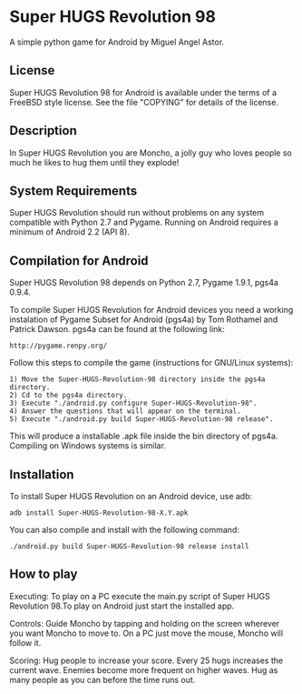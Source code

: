 Super HUGS Revolution 98
========================

A simple python game for Android by Miguel Angel Astor.

License
-------

Super HUGS Revolution 98 for Android is available under the
terms of a FreeBSD style license. See the file "COPYING" for
details of the license.

Description
-----------

In Super HUGS Revolution you are Moncho, a jolly guy who loves
people so much he likes to hug them until they explode!

System Requirements
-------------------

Super HUGS Revolution should run without problems on any system
compatible with Python 2.7 and Pygame. Running on Android
requires a minimum of Android 2.2 (API 8).

Compilation for Android
-----------------------

Super HUGS Revolution 98 depends on Python 2.7, Pygame 1.9.1, pgs4a 0.9.4.

To compile Super HUGS Revolution for Android devices you need a
working instalation of Pygame Subset for Android (pgs4a) by
Tom Rothamel and Patrick Dawson. pgs4a can be
found at the following link:

    http://pygame.renpy.org/

Follow this steps to compile the game (instructions for GNU/Linux systems):

    1) Move the Super-HUGS-Revolution-98 directory inside the pgs4a directory.
    2) Cd to the pgs4a directory.
    3) Execute "./android.py configure Super-HUGS-Revolution-98".
    4) Answer the questions that will appear on the terminal.
    5) Execute "./android.py build Super-HUGS-Revolution-98 release".

This will produce a installable .apk file inside the bin directory of pgs4a.
Compiling on Windows systems is similar.

Installation
------------

To install Super HUGS Revolution on an Android device, use adb:

    adb install Super-HUGS-Revolution-98-X.Y.apk

You can also compile and install with the following command:

    ./android.py build Super-HUGS-Revolution-98 release install

How to play
-----------

Executing:
To play on a PC execute the main.py script of Super HUGS Revolution 98.To play
on Android just start the installed app.

Controls:
Guide Moncho by tapping and holding on the screen wherever you want Moncho to
move to. On a PC just move the mouse, Moncho will follow it.

Scoring:
Hug people to increase your score. Every 25 hugs increases the current wave.
Enemies become more frequent on higher waves. Hug as many people as you can
before the time runs out.
